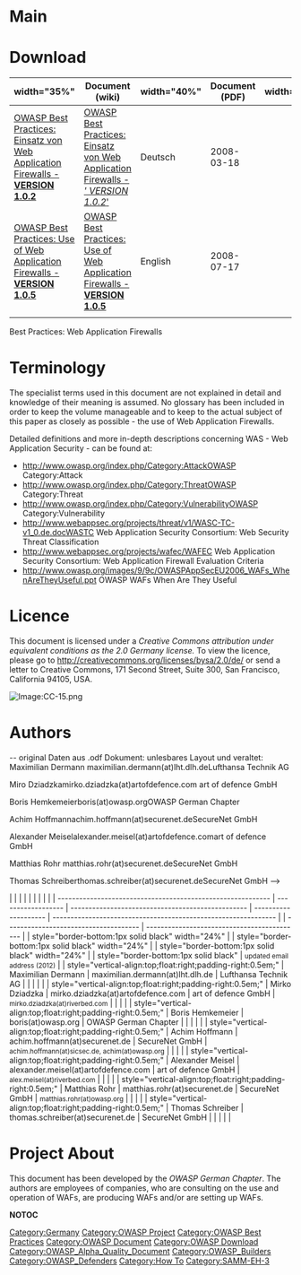 # Main

# Download

| width="35%"                                                                                                                                                             | Document (wiki)                                                                                                                  | width="40%" | Document (PDF) | width="10%" | Language | width="10%" | Date |
| ----------------------------------------------------------------------------------------------------------------------------------------------------------------------- | -------------------------------------------------------------------------------------------------------------------------------- | ----------- | -------------- | ----------- | -------- | ----------- | ---- |
| [OWASP Best Practices: Einsatz von Web Application Firewalls - **VERSION 1.0.2**](Best_Practices:_Einsatz_von_Web_Application_Firewalls "wikilink")                     | [OWASP Best Practices: Einsatz von Web Application Firewalls -*' VERSION 1.0.2*'](Media:Best_Practices_Guide_WAF.pdf "wikilink") | Deutsch     | 2008-03-18     |             |          |             |      |
| [OWASP Best Practices: Use of Web Application Firewalls - **VERSION 1.0.5**](:Category:OWASP_Best_Practices:_Use_of_Web_Application_Firewalls/Version_1.0.5 "wikilink") | [OWASP Best Practices: Use of Web Application Firewalls - **VERSION 1.0.5**](Media:Best_Practices_WAF_v105.en.pdf "wikilink")    | English     | 2008-07-17     |             |          |             |      |
|                                                                                                                                                                         |                                                                                                                                  |             |                |             |          |             |      |

Best Practices: Web Application Firewalls

# Terminology

The specialist terms used in this document are not explained in detail
and knowledge of their meaning is assumed. No glossary has been included
in order to keep the volume manageable and to keep to the actual subject
of this paper as closely as possible - the use of Web Application
Firewalls.

Detailed definitions and more in-depth descriptions concerning WAS - Web
Application Security - can be found at:

  - <http://www.owasp.org/index.php/Category:AttackOWASP>
    Category:Attack
  - <http://www.owasp.org/index.php/Category:ThreatOWASP>
    Category:Threat
  - <http://www.owasp.org/index.php/Category:VulnerabilityOWASP>
    Category:Vulnerability
  - <http://www.webappsec.org/projects/threat/v1/WASC-TC-v1_0.de.docWASTC>
    Web Application Security Consortium: Web Security Threat
    Classification
  - <http://www.webappsec.org/projects/wafec/WAFEC> Web Application
    Security Consortium: Web Application Firewall Evaluation Criteria
  - <http://www.owasp.org/images/9/9c/OWASPAppSecEU2006_WAFs_WhenAreTheyUseful.ppt>
    OWASP WAFs When Are They Useful

# Licence

This document is licensed under a *Creative Commons attribution under
equivalent conditions as the 2.0 Germany license.* To view the licence,
please go to <http://creativecommons.org/licenses/bysa/2.0/de/> or send
a letter to Creative Commons, 171 Second Street, Suite 300, San
Francisco, California 94105, USA.

![Image:CC-15.png](CC-15.png "Image:CC-15.png")

# Authors

\-- original Daten aus .odf Dokument: unlesbares Layout und veraltet:
Maximilian Dermann maximilian.dermann(at)lht.dlh.deLufthansa Technik AG

Miro Dziadzkamirko.dziadzka(at)artofdefence.com art of defence GmbH

Boris Hemkemeierboris(at)owasp.orgOWASP German Chapter

Achim Hoffmannachim.hoffmann(at)securenet.deSecureNet GmbH

Alexander Meiselalexander.meisel(at)artofdefence.comart of defence GmbH

Matthias Rohr matthias.rohr(at)securenet.deSecureNet GmbH

Thomas Schreiberthomas.schreiber(at)securenet.deSecureNet GmbH --\>

|                                                             |                    |                                                   |                      |                                                                |  |                                       |                                             |
| ----------------------------------------------------------- | ------------------ | ------------------------------------------------- | -------------------- | -------------------------------------------------------------- |  | ------------------------------------- | ------------------------------------------- |
| style="border-bottom:1px solid black" width="24%"           |                    | style="border-bottom:1px solid black" width="24%" |                      | style="border-bottom:1px solid black" width="24%"              |  | style="border-bottom:1px solid black" | <small>updated email address (2012)</small> |
| style="vertical-align:top;float:right;padding-right:0.5em;" | Maximilian Dermann | maximilian.dermann(at)lht.dlh.de                  | Lufthansa Technik AG |                                                                |  |                                       |                                             |
| style="vertical-align:top;float:right;padding-right:0.5em;" | Mirko Dziadzka     | mirko.dziadzka(at)artofdefence.com                | art of defence GmbH  | <small>mirko.dziadzka(at)riverbed.com</small>                  |  |                                       |                                             |
| style="vertical-align:top;float:right;padding-right:0.5em;" | Boris Hemkemeier   | boris(at)owasp.org                                | OWASP German Chapter |                                                                |  |                                       |                                             |
| style="vertical-align:top;float:right;padding-right:0.5em;" | Achim Hoffmann     | achim.hoffmann(at)securenet.de                    | SecureNet GmbH       | <small>achim.hoffmann(at)sicsec.de, achim(at)owasp.org</small> |  |                                       |                                             |
| style="vertical-align:top;float:right;padding-right:0.5em;" | Alexander Meisel   | alexander.meisel(at)artofdefence.com              | art of defence GmbH  | <small>alex.meisel(at)riverbed.com</small>                     |  |                                       |                                             |
| style="vertical-align:top;float:right;padding-right:0.5em;" | Matthias Rohr      | matthias.rohr(at)securenet.de                     | SecureNet GmbH       | <small>matthias.rohr(at)owasp.org</small>                      |  |                                       |                                             |
| style="vertical-align:top;float:right;padding-right:0.5em;" | Thomas Schreiber   | thomas.schreiber(at)securenet.de                  | SecureNet GmbH       |                                                                |  |                                       |                                             |

# Project About

This document has been developed by the *OWASP German Chapter*. The
authors are employees of companies, who are consulting on the use and
operation of WAFs, are producing WAFs and/or are setting up WAFs.

__NOTOC__ <headertabs />

[Category:Germany](Category:Germany "wikilink") [Category:OWASP
Project](Category:OWASP_Project "wikilink") [Category:OWASP Best
Practices](Category:OWASP_Best_Practices "wikilink") [Category:OWASP
Document](Category:OWASP_Document "wikilink") [Category:OWASP
Download](Category:OWASP_Download "wikilink")
[Category:OWASP_Alpha_Quality_Document](Category:OWASP_Alpha_Quality_Document "wikilink")
[Category:OWASP_Builders](Category:OWASP_Builders "wikilink")
[Category:OWASP_Defenders](Category:OWASP_Defenders "wikilink")
[Category:How To](Category:How_To "wikilink")
[Category:SAMM-EH-3](Category:SAMM-EH-3 "wikilink")